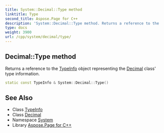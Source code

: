 ```yaml
---
title: System::Decimal::Type method
linktitle: Type
second_title: Aspose.Page for C++
description: 'System::Decimal::Type method. Returns a reference to the TypeInfo object representing the Decimal class'' type information in C++.'
type: docs
weight: 3900
url: /cpp/system/decimal/type/
---
```

## Decimal::Type method


Returns a reference to the [TypeInfo](../../typeinfo/) object representing the [Decimal](../) class' type information.

```cpp
static const TypeInfo & System::Decimal::Type()
```

## See Also

* Class [TypeInfo](../../typeinfo/)
* Class [Decimal](../)
* Namespace [System](../../)
* Library [Aspose.Page for C++](../../../)
